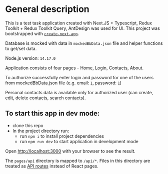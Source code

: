 # General description

This is a test task application created with Next.JS + Typescript, Redux Toolkit + Redux Toolkit Query, AntDesign was used for UI.
This project was bootstrapped with [`create-next-app`](https://github.com/vercel/next.js/tree/canary/packages/create-next-app).

Database is mocked with data in `mockedBbData.json` file and helper functions to get/set data.

Node.js version: `14.17.0`

Application consists of four pages - Home, Login, Contacts, About.

To authorize successfully enter login and password for one of the users from mockedBbData.json file (e.g. email: `1`, password: `1`)

Personal contacts data is available only for authorized user (can create, edit,  delete contacts, search contacts).

## To start this app in dev mode:

- clone this repo
- In the project directory run:
  - run `npm i` to install project dependencies
  - run `npm run dev` to start application in development mode

Open [http://localhost:3000](http://localhost:3000) with your browser to see the result.


The `pages/api` directory is mapped to `/api/*`. Files in this directory are treated as [API routes](https://nextjs.org/docs/api-routes/introduction) instead of React pages.

